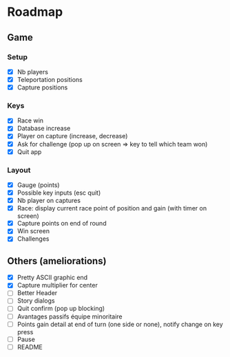 # Roadmap

## Game

### Setup

- [X] Nb players
- [X] Teleportation positions
- [X] Capture positions

### Keys

- [X] Race win
- [X] Database increase
- [X] Player on capture (increase, decrease)
- [X] Ask for challenge (pop up on screen => key to tell which team won)
- [X] Quit app

### Layout

- [X] Gauge (points)
- [X] Possible key inputs (esc quit)
- [X] Nb player on captures
- [X] Race: display current race point of position and gain (with timer on screen)
- [X] Capture points on end of round
- [X] Win screen
- [X] Challenges

## Others (ameliorations)

- [X] Pretty ASCII graphic end
- [X] Capture multiplier for center
- [ ] Better Header
- [ ] Story dialogs
- [ ] Quit confirm (pop up blocking)
- [ ] Avantages passifs équipe minoritaire
- [ ] Points gain detail at end of turn (one side or none), notify change on key press
- [ ] Pause
- [ ] README
